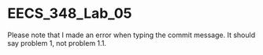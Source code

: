# EECS_348_Lab_05
Please note that I made an error when typing the commit message. It should say problem 1, not problem 1.1.
